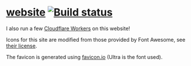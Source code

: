 # [website](https://nicholas.cloud) [![Build status](https://badge.buildkite.com/5ec9e994380bc49e3c9bd5e6be0341ca874a272b0e61f900f8.svg?branch=master)](https://buildkite.com/nchlswhttkr/website)

I also run a few [Cloudflare Workers](https://github.com/nchlswhttkr/workers/) on this website!

Icons for this site are modified from those provided by Font Awesome, see [their license](https://fontawesome.com/license/free/).

The favicon is generated using [favicon.io](https://favicon.io/) (Ultra is the font used).
